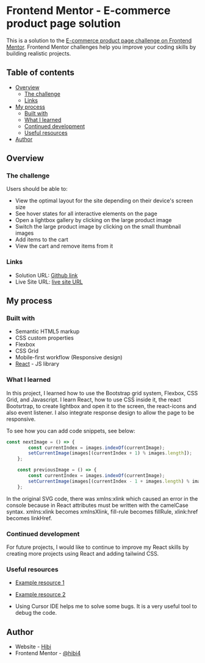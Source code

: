 # Frontend Mentor - E-commerce product page solution

This is a solution to the [E-commerce product page challenge on Frontend Mentor](https://www.frontendmentor.io/challenges/ecommerce-product-page-UPsZ9MJp6). Frontend Mentor challenges help you improve your coding skills by building realistic projects.

## Table of contents

- [Overview](#overview)
  - [The challenge](#the-challenge)
  - [Links](#links)
- [My process](#my-process)
  - [Built with](#built-with)
  - [What I learned](#what-i-learned)
  - [Continued development](#continued-development)
  - [Useful resources](#useful-resources)
- [Author](#author)

## Overview

### The challenge

Users should be able to:

- View the optimal layout for the site depending on their device's screen size
- See hover states for all interactive elements on the page
- Open a lightbox gallery by clicking on the large product image
- Switch the large product image by clicking on the small thumbnail images
- Add items to the cart
- View the cart and remove items from it

### Links

- Solution URL: [Github link](https://github.com/Hibi4/FrontentMentor_project.git)
- Live Site URL: [live site URL](https://ecommerce-product-app-pearl.vercel.app/)

## My process

### Built with

- Semantic HTML5 markup
- CSS custom properties
- Flexbox
- CSS Grid
- Mobile-first workflow (Responsive design)
- [React](https://reactjs.org/) - JS library

### What I learned

In this project, I learned how to use the Bootstrap grid system, Flexbox, CSS Grid, and Javascript. I learn React, how to use CSS inside it, the react Bootsrtrap, to create lightbox and open it to the screen, the react-icons and also event listener. I also integrate response design to allow the page to be responsive.

To see how you can add code snippets, see below:

```js
const nextImage = () => {
        const currentIndex = images.indexOf(currentImage);
        setCurrentImage(images[(currentIndex + 1) % images.length]);
    };

    const previousImage = () => {
        const currentIndex = images.indexOf(currentImage);
        setCurrentImage(images[(currentIndex - 1 + images.length) % images.length]);
    };

```

In the original SVG code, there was xmlns:xlink which caused an error in the console because in React attributes must be written with the camelCase syntax. xmlns:xlink becomes xmlnsXlink, fill-rule becomes fillRule, xlink:href becomes linkHref.

### Continued development

For future projects, I would like to continue to improve my React skills by creating more projects using React and adding
tailwind CSS.

### Useful resources

- [Example resource 1](https://react-bootstrap.netlify.app/docs/getting-started/introduction) 

- [Example resource 2](https://react.dev/learn/start-a-new-react-project) 

- Using Cursor IDE helps me to solve some bugs. It is a very useful tool to debug the code.

## Author

- Website - [Hibi](https://portfolio-ousmane.vercel.app/en/)
- Frontend Mentor - [@hibi4](https://www.frontendmentor.io/profile/Hibi4)
